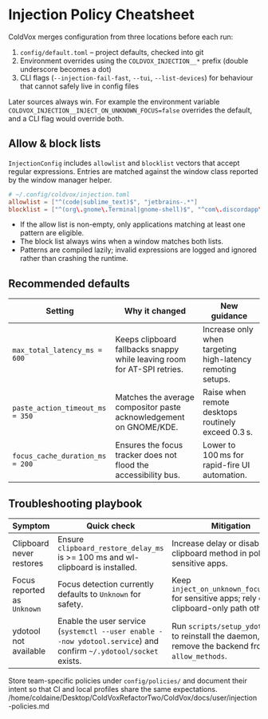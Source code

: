 # Injection Policy Cheatsheet

ColdVox merges configuration from three locations before each run:

1. `config/default.toml` – project defaults, checked into git
2. Environment overrides using the `COLDVOX_INJECTION__*` prefix (double underscore becomes a dot)
3. CLI flags (`--injection-fail-fast`, `--tui`, `--list-devices`) for behaviour that cannot safely live in config files

Later sources always win. For example the environment variable
`COLDVOX_INJECTION__INJECT_ON_UNKNOWN_FOCUS=false` overrides the default, and a CLI flag would override both.

## Allow & block lists

`InjectionConfig` includes `allowlist` and `blocklist` vectors that accept regular expressions. Entries are matched against the
window class reported by the window manager helper.

```toml
# ~/.config/coldvox/injection.toml
allowlist = ["^(code|sublime_text)$", "jetbrains-.*"]
blocklist = ["^(org\.gnome\.Terminal|gnome-shell)$", "^com\.discordapp\.Discord$"]
```

* If the allow list is non-empty, only applications matching at least one pattern are eligible.
* The block list always wins when a window matches both lists.
* Patterns are compiled lazily; invalid expressions are logged and ignored rather than crashing the runtime.

## Recommended defaults

| Setting | Why it changed | New guidance |
| --- | --- | --- |
| `max_total_latency_ms = 600` | Keeps clipboard fallbacks snappy while leaving room for AT-SPI retries. | Increase only when targeting high-latency remoting setups. |
| `paste_action_timeout_ms = 350` | Matches the average compositor paste acknowledgement on GNOME/KDE. | Raise when remote desktops routinely exceed 0.3 s. |
| `focus_cache_duration_ms = 200` | Ensures the focus tracker does not flood the accessibility bus. | Lower to 100 ms for rapid-fire UI automation. |

## Troubleshooting playbook

| Symptom | Quick check | Mitigation |
| --- | --- | --- |
| Clipboard never restores | Ensure `clipboard_restore_delay_ms` is >= 100 ms and wl-clipboard is installed. | Increase delay or disable clipboard method in policy for sensitive apps. |
| Focus reported as `Unknown` | Focus detection currently defaults to `Unknown` for safety. | Keep `inject_on_unknown_focus=false` for sensitive apps; rely on clipboard-only path otherwise. |
| ydotool not available | Enable the user service (`systemctl --user enable --now ydotool.service`) and confirm `~/.ydotool/socket` exists. | Run `scripts/setup_ydotool.sh` to reinstall the daemon, or remove the backend from `allow_methods`. |

Store team-specific policies under `config/policies/` and document their intent so that CI and local profiles share the same
expectations.</content>
<parameter name="filePath">/home/coldaine/Desktop/ColdVoxRefactorTwo/ColdVox/docs/user/injection-policies.md
